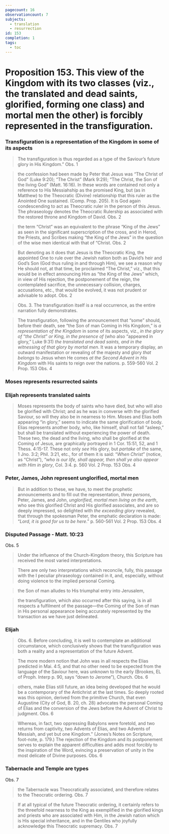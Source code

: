 ```yaml
---
pagecount: 16
observationcount: 7
subjects:
  - translation
  - resurrection
id: 153
completion: 1
tags:
  - toc
---
```

# Proposition 153. This view of the Kingdom with its two classes (viz., the translated and dead saints, glorified, forming one class) and mortal men the other) is forcibly represented in the transfiguration.
### Transfiguration is a representation of the Kingdom in some of its aspects
>The transfiguration is thus regarded as a type of the Saviour’s future glory in His Kingdom.”
>Obs. 1

>the confession had been made by Peter that Jesus was “The Christ of God” (Luke 9:20); “The Christ” (Mark 9:29); “The Christ, the Son of the living God” (Matt. 16:16). In these words are contained not only a reference to His Messiahship as the promised King, but (as in Matthew) to the Theocratic (Divine) relationship that this ruler as the Anointed One sustained. (Comp. Prop. 205). It is God again condescending to act as Theocratic ruler in the person of this Jesus. The phraseology denotes the Theocratic Rulership as associated with the restored throne and Kingdom of David.
>Obs. 2

>the term “Christ” was an equivalent to the phrase “King of the Jews” as seen in the significant superscription of the cross, and in Herod, the Priests, and Scribes making “the King of the Jews” in the question of the wise men identical with that of “Christ.
>Obs. 2

>But denoting as it does that Jesus is the Theocratic King, the appointed One to rule over the Jewish nation both as David’s heir and God’s Son (God thus ruling in and through Him), we see a reason why He should not, at that time, be proclaimed “The Christ,” viz., that this would be in effect announcing Him as “the King of the Jews” which, in view of His rejection, the postponement of the reign, the contemplated sacrifice, the unnecessary collision, charges, accusations, etc., that would be evolved, it was not prudent or advisable to adopt.
>Obs. 2

>Obs. 3. The transfiguration itself is a real occurrence, as the entire narration fully demonstrates.

>The transfiguration, following the announcement that “some” should, before their death, see “the Son of man Coming in His Kingdom,” is *a representation of the Kingdom* in some of its aspects, viz., *in the glory of* “*the Christ*” *or King, in the presence of* (who also “appeared in glory,” Luke 9:31) *the translated and dead saints, and in the witnessing of that glory by mortal men*. It was a temporary display, an outward manifestation or revealing of the majesty and glory *that belongs* to Jesus when He comes *at the Second Advent in His Kingdom* with His saints to reign over the nations.
>p. 559-560 Vol. 2 Prop. 153 Obs. 4

### Moses represents resurrected saints
### Elijah represents translated saints

>Moses represents the body of saints who have died, but who will also be glorified with Christ; and as he was in converse with the glorified Saviour, so will they also be in nearness to Him. Moses and Elias both appearing “in glory,” seems to indicate the same glorification of body. Elias represents another body, who, like himself, shall not fall “asleep,” but shall be translated without experiencing the power of death. These two, the dead and the living, who shall be glorified at the Coming of Jesus, are graphically portrayed in 1 Cor. 15:51, 52, and 1 Thess. 4:15-17. These not only *see* His glory, but *partake* of the same, 1 Jno. 3:2; Phil. 3:21, etc., for of them it is said: “*When Christ*” (notice, as “Christ”), “*who is our life, shall appear, then shall ye also appear with Him in glory*, Col. 3:4.
>p. 560 Vol. 2 Prop. 153 Obs. 4

### Peter, James, John represent unglorified, mortal men

>But in addition to these, we have, to meet the prophetic announcements and to fill out the representation, *three persons*, Peter, James, and John, *unglorified, mortal men living on the earth*, who see this glorified Christ and His glorified associates, and are so deeply impressed, so delighted with *the exceeding glory* revealed, that through the spokesman Peter, the emphatic declaration is made: “*Lord, it is good for us to be here*.”
>p. 560-561 Vol. 2 Prop. 153 Obs. 4

### Disputed Passage - Matt. 10:23
Obs. 5
>Under the influence of the Church-Kingdom theory, this Scripture has received the most varied interpretations.

>There are only two interpretations which reconcile, fully, this passage with the I peculiar phraseology contained in it, and, especially, without doing violence to the implied personal Coming.

>the Son of man alludes to His triumphal entry into Jerusalem,

>the transfiguration, which also occurred after this saying, is in all respects a fulfilment of the passage—the Coming of the Son of man in His personal appearance being accurately represented by the transaction as we have just delineated.

### Elijah
>Obs. 6. Before concluding, it is well to contemplate an additional circumstance, which conclusively shows that the transfiguration was both a reality and a representation of the future Advent.

>The more modern notion that John was in all respects the Elias predicted in Mai. 4:5, and that no other need to be expected from the language of the Saviour here, was unknown to the early (Brookes, EL of Proph. Interp p. 90, says “down to Jerome”), Church.
>Obs. 6

>others, make Elias still future, an idea being developed that he would be a contemporary of the Antichrist at the last times. So deeply rooted was this opinion, derived from the primitive Church, that even Augustine (City of God, B. 20, ch. 28) advocates the personal Coming of Elias and the conversion of the Jews before the Advent of Christ to judgment.
>Obs. 6

>Whereas, in fact, two oppressing BabyIons were foretold, and two returns from captivity, two Advents of Elias, and two Advents of Messiah, and yet but one Kingdom.” (Jones’s Notes on Scripture, foot-note, p. 179.) The rejection of the Kingdom and its postponement serves to explain the apparent difficulties and adds most forcibly to the inspiration of the Word, evincing a preservation of unity in the most delicate of Divine purposes.
>Obs. 6



### Tabernacle and Temple are types
Obs. 7
>the Tabernacle was Theocratically associated, and therefore relates to the Theocratic ordering.
>Obs. 7

>If at all typical of the future Theocratic ordering, it certainly refers to the threefold nearness to the King as exemplified in the glorified kings and priests who are associated with Him, in the Jewish nation which is His special inheritance, and in the Gentiles who joyfully acknowledge this Theocratic supremacy.
>Obs. 7








